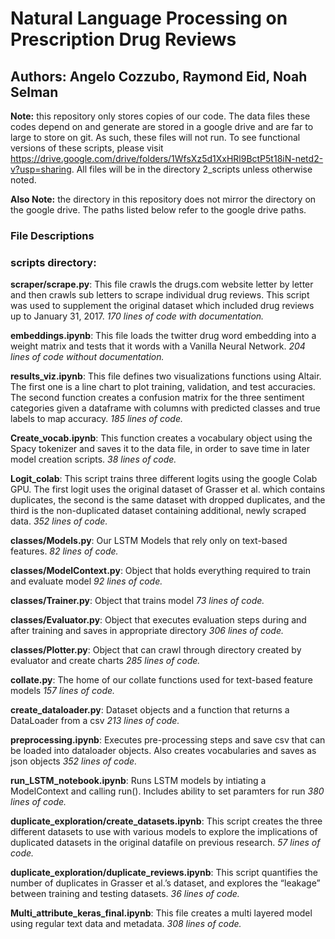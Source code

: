 # Natural Language Processing on Prescription Drug Reviews

## Authors: Angelo Cozzubo, Raymond Eid, Noah Selman

**Note:** this repository only stores copies of our code.  The data files these codes depend on and generate are stored in a google drive and are far to large to store on git.  As such, these files will not run.  To see functional versions of these scripts, please visit https://drive.google.com/drive/folders/1WfsXz5d1XxHRl9BctP5t18iN-netd2-v?usp=sharing.  All files will be in the directory 2_scripts unless otherwise noted.

**Also Note:** the directory in this repository does not mirror the directory on the google drive.  The paths listed below refer to the google drive paths.

### File Descriptions
### **scripts directory:**
**scraper/scrape.py**: This file crawls the drugs.com website letter by letter and then crawls sub letters to scrape individual drug reviews. This script was used to supplement the original dataset which included drug reviews up to January 31, 2017. 
*170 lines of code with documentation.* 

**embeddings.ipynb**: This file loads the twitter drug word embedding into a weight matrix and tests that it words with a Vanilla Neural Network. 
*204 lines of code without documentation.*

**results_viz.ipynb**: This file defines two visualizations functions using Altair. The first one is a line chart to plot training, validation, and test accuracies. The second function creates a confusion matrix for the three sentiment categories given a dataframe with columns with predicted classes and true labels to map accuracy. 
*185 lines of code.*

**Create_vocab.ipynb**: This function creates a vocabulary object using the Spacy tokenizer and saves it to the data file, in order to save time in later model creation scripts.
*38 lines of code.*

**Logit_colab**: This script trains three different logits using the google Colab GPU. The first logit uses the original dataset of Grasser et al. which contains duplicates, the second is the same dataset with dropped duplicates, and the third is the non-duplicated dataset containing additional, newly scraped data.
*352 lines of code.*

**classes/Models.py**:  Our LSTM Models that rely only on text-based features.
*82 lines of code.*

**classes/ModelContext.py**:  Object that holds everything required to train and evaluate model
*92 lines of code.*

**classes/Trainer.py**:  Object that trains model
*73 lines of code.*

**classes/Evaluator.py**:  Object that executes evaluation steps during and after training and saves in appropriate directory
*306 lines of code.*

**classes/Plotter.py**:  Object that can crawl through directory created by evaluator and create charts
*285 lines of code.*

**collate.py**:  The home of our collate functions used for text-based feature models
*157 lines of code.*

**create_dataloader.py**:  Dataset objects and a function that returns a DataLoader from a csv 
*213 lines of code.*

**preprocessing.ipynb**:  Executes pre-processing steps and save csv that can be loaded into dataloader objects.  Also creates vocabularies and saves as json objects
*352 lines of code.*

**run_LSTM_notebook.ipynb**:  Runs LSTM models by intiating a ModelContext and calling run().  Includes ability to set paramters for run
*380 lines of code.*

**duplicate_exploration/create_datasets.ipynb**: This script creates the three different datasets to use with various models to explore the implications of duplicated datasets in the original datafile on previous research. 
*57 lines of code.*

**duplicate_exploration/duplicate_reviews.ipynb**: This script quantifies the number of duplicates in Grasser et al.’s dataset, and explores the “leakage” between training and testing datasets. 
*36 lines of code.*

**Multi_attribute_keras_final.ipynb**: This file creates a multi layered model using regular text data and metadata. 
*308 lines of code.*
